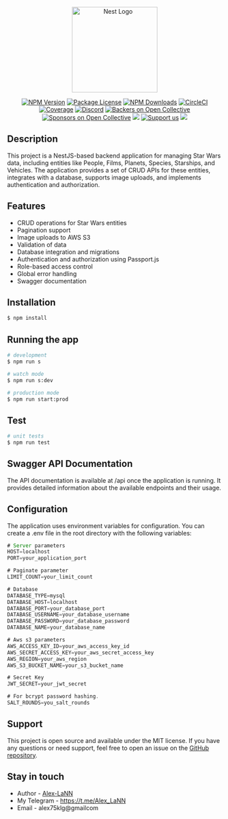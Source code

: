 <p align="center">
  <a href="http://nestjs.com/" target="blank"><img src="https://nestjs.com/img/logo-small.svg" width="200" alt="Nest Logo" /></a>
</p>

<p align="center">
  <a href="https://www.npmjs.com/~nestjscore" target="_blank"><img src="https://img.shields.io/npm/v/@nestjs/core.svg" alt="NPM Version" /></a>
  <a href="https://www.npmjs.com/~nestjscore" target="_blank"><img src="https://img.shields.io/npm/l/@nestjs/core.svg" alt="Package License" /></a>
  <a href="https://www.npmjs.com/~nestjscore" target="_blank"><img src="https://img.shields.io/npm/dm/@nestjs/common.svg" alt="NPM Downloads" /></a>
  <a href="https://circleci.com/gh/nestjs/nest" target="_blank"><img src="https://img.shields.io/circleci/build/github/nestjs/nest/master" alt="CircleCI" /></a>
  <a href="https://coveralls.io/github/nestjs/nest?branch=master" target="_blank"><img src="https://coveralls.io/repos/github/nestjs/nest/badge.svg?branch=master#9" alt="Coverage" /></a>
  <a href="https://discord.gg/G7Qnnhy" target="_blank"><img src="https://img.shields.io/badge/discord-online-brightgreen.svg" alt="Discord"/></a>
  <a href="https://opencollective.com/nest#backer" target="_blank"><img src="https://opencollective.com/nest/backers/badge.svg" alt="Backers on Open Collective" /></a>
  <a href="https://opencollective.com/nest#sponsor" target="_blank"><img src="https://opencollective.com/nest/sponsors/badge.svg" alt="Sponsors on Open Collective" /></a>
  <a href="https://paypal.me/kamilmysliwiec" target="_blank"><img src="https://img.shields.io/badge/Donate-PayPal-ff3f59.svg"/></a>
  <a href="https://opencollective.com/nest#sponsor"  target="_blank"><img src="https://img.shields.io/badge/Support%20us-Open%20Collective-41B883.svg" alt="Support us"></a>
  <a href="https://twitter.com/nestframework" target="_blank"><img src="https://img.shields.io/twitter/follow/nestframework.svg?style=social&label=Follow"></a>
</p>

## Description

This project is a NestJS-based backend application for managing Star Wars data, including entities like People, Films, Planets, Species, Starships, and Vehicles. The application provides a set of CRUD APIs for these entities, integrates with a database, supports image uploads, and implements authentication and authorization.

## Features

- CRUD operations for Star Wars entities
- Pagination support
- Image uploads to AWS S3
- Validation of data
- Database integration and migrations
- Authentication and authorization using Passport.js
- Role-based access control
- Global error handling
- Swagger documentation

## Installation

```bash
$ npm install
```

## Running the app

```bash
# development
$ npm run s

# watch mode
$ npm run s:dev

# production mode
$ npm run start:prod
```

## Test

```bash
# unit tests
$ npm run test
```

## Swagger API Documentation

The API documentation is available at /api once the application is running. It provides detailed information about the available endpoints and their usage.

## Configuration

The application uses environment variables for configuration. You can create a .env file in the root directory with the following variables:

```TypeScript
# Server parameters
HOST=localhost
PORT=your_application_port

# Paginate parameter
LIMIT_COUNT=your_limit_count

# Database
DATABASE_TYPE=mysql
DATABASE_HOST=localhost
DATABASE_PORT=your_database_port
DATABASE_USERNAME=your_database_username
DATABASE_PASSWORD=your_database_password
DATABASE_NAME=your_database_name

# Aws s3 parameters
AWS_ACCESS_KEY_ID=your_aws_access_key_id
AWS_SECRET_ACCESS_KEY=your_aws_secret_access_key
AWS_REGION=your_aws_region
AWS_S3_BUCKET_NAME=your_s3_bucket_name

# Secret Key
JWT_SECRET=your_jwt_secret

# For bcrypt password hashing.
SALT_ROUNDS=you_salt_rounds
```
## Support

This project is open source and available under the MIT license. If you have any questions or need support, feel free to open an issue on the [GitHub repository](https://github.com/Alex-LaNN/NestJS-backend/tree/master).

## Stay in touch

* Author - [Alex-LaNN](https://alex-lann.github.io/)
* My Telegram - https://t.me/Alex_LaNN
* Email - alex75klg@gmailcom